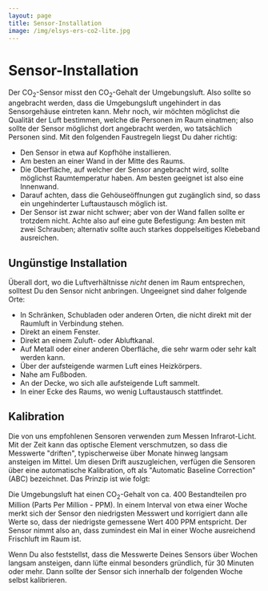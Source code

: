 ```yaml
---
layout: page
title: Sensor-Installation
image: /img/elsys-ers-co2-lite.jpg
---
```


# Sensor-Installation

Der CO<sub>2</sub>-Sensor misst den CO<sub>2</sub>-Gehalt der Umgebungsluft. Also sollte so angebracht werden, dass die Umgebungsluft ungehindert in das Sensorgehäuse eintreten kann. Mehr noch, wir möchten möglichst die Qualität der Luft bestimmen, welche die Personen im Raum einatmen; also sollte der Sensor möglichst dort angebracht werden, wo tatsächlich Personen sind. Mit den folgenden Faustregeln liegst Du daher richtig:

- Den Sensor in etwa auf Kopfhöhe installieren.
- Am besten an einer Wand in der Mitte des Raums.
- Die Oberfläche, auf welcher der Sensor angebracht wird, sollte möglichst Raumtemperatur haben. Am besten geeignet ist also eine Innenwand.
- Darauf achten, dass die Gehöuseöffnungen gut zugänglich sind, so dass ein ungehinderter Luftaustausch möglich ist.
- Der Sensor ist zwar nicht schwer; aber von der Wand fallen sollte er trotzdem nicht. Achte also auf eine gute Befestigung: Am besten mit zwei Schrauben; alternativ sollte auch starkes doppelseitiges Klebeband ausreichen.

## Ungünstige Installation

Überall dort, wo die Luftverhältnisse _nicht_ denen im Raum entsprechen, solltest Du den Sensor nicht anbringen. Ungeeignet sind daher folgende Orte:

- In Schränken, Schubladen oder anderen Orten, die nicht direkt mit der Raumluft in Verbindung stehen.
- Direkt an einem Fenster.
- Direkt an einem Zuluft- oder Abluftkanal.
- Auf Metall oder einer anderen Oberfläche, die sehr warm oder sehr kalt werden kann.
- Über der aufsteigende warmen Luft eines Heizkörpers.
- Nahe am Fußboden.
- An der Decke, wo sich alle aufsteigende Luft sammelt.
- In einer Ecke des Raums, wo wenig Luftaustausch stattfindet.

## Kalibration

Die von uns empfohlenen Sensoren verwenden zum Messen Infrarot-Licht. Mit der Zeit kann das optische Element verschmutzen, so dass die Messwerte "driften", typischerweise über Monate hinweg langsam ansteigen im Mittel. Um diesen Drift auszugleichen, verfügen die Sensoren über eine automatische Kalibration, oft als "Automatic Baseline Correction" (ABC) bezeichnet. Das Prinzip ist wie folgt:

Die Umgebungsluft hat einen CO<sub>2</sub>-Gehalt von ca. 400 Bestandteilen pro Million (Parts Per Million - PPM). In einem Interval von etwa einer Woche merkt sich der Sensor den niedrigsten Messwert und korrigiert dann alle Werte so, dass der niedrigste gemessene Wert 400 PPM entspricht. Der Sensor nimmt also an, dass zumindest ein Mal in einer Woche ausreichend Frischluft im Raum ist.

Wenn Du also feststellst, dass die Messwerte Deines Sensors über Wochen langsam ansteigen, dann lüfte einmal besonders gründlich, für 30 Minuten oder mehr. Dann sollte der Sensor sich innerhalb der folgenden Woche selbst kalibrieren.
